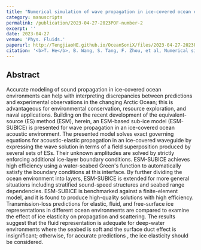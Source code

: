 ```yaml
---
title: "Numerical simulation of wave propagation in ice-covered ocean environments based on the equivalent-source method"
category: manuscripts
permalink: /publication/2023-04-27-2023POF-number-2
excerpt: ''
date: 2023-04-27
venue: 'Phys. Fluids.'
paperurl: http://TengjiaoHE.github.io/OceanSoniX/files/2023-04-27-2023POF-number-2.pdf.pdf
citation: '<b>T. He</b>, B. Wang, S. Tang, F. Zhou, et al, Numerical simulation of wave propagation in ice-covered ocean environments based on the equivalent-source method, <i>Phys. Fluids.</i>, 35(4):47126 (2023) (https://doi.org/10.1063/5.0144919)'
---
```


## Abstract

Accurate modeling of sound propagation in ice-covered ocean environments can help with interpreting discrepancies between predictions and experimental observations in the changing Arctic Ocean; this is advantageous for environmental conservation, resource exploration, and naval applications. Building on the recent development of the equivalent-source (ES) method (ESM), herein, an ESM-based sub-ice model (ESM-SUBICE) is presented for wave propagation in an ice-covered ocean acoustic environment. The presented model solves exact governing equations for acoustic-elastic propagation in an ice-covered waveguide by expressing the wave solution in terms of a field superposition produced by several sets of ESs. Their unknown amplitudes are solved by strictly enforcing additional ice-layer boundary conditions. ESM-SUBICE achieves high efficiency using a water-seabed Green's function to automatically satisfy the boundary conditions at this interface. By further dividing the ocean environment into layers, ESM-SUBICE is extended for more general situations including stratified sound-speed structures and seabed range dependencies. ESM-SUBICE is benchmarked against a finite-element model, and it is found to produce high-quality solutions with high efficiency. Transmission-loss predictions for elastic, fluid, and free-surface ice representations in different ocean environments are compared to examine the effect of ice elasticity on propagation and scattering. The results suggest that the fluid representation is adequate for deep-water environments where the seabed is soft and the surface duct effect is insignificant; otherwise, for accurate predictions , the ice elasticity should be considered.
